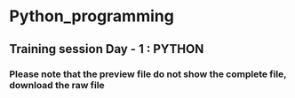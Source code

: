 # Python_programming 

## Training session Day - 1 : PYTHON 
### Please note that the preview file do not show the complete file, download the raw file
